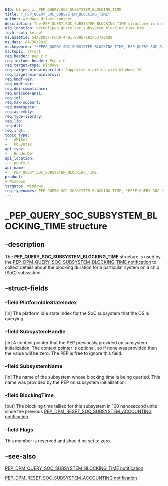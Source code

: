 ```yaml
---
UID: NS:pep_x._PEP_QUERY_SOC_SUBSYSTEM_BLOCKING_TIME
title: "_PEP_QUERY_SOC_SUBSYSTEM_BLOCKING_TIME"
author: windows-driver-content
description: The PEP_QUERY_SOC_SUBSYSTEM_BLOCKING_TIME structure is used by the PEP_DPM_QUERY_SOC_SUBSYSTEM_BLOCKING_TIME notification to collect details about the blocking duration for a particular system on a chip (SoC) subsystem.
old-location: kernel\pep_query_soc_subsystem_blocking_time.htm
tech.root: kernel
ms.assetid: 54A2D89F-FCD0-4F91-8D0E-181F63790C89
ms.date: 04/30/2018
ms.keywords: "*PPEP_QUERY_SOC_SUBSYSTEM_BLOCKING_TIME, PEP_QUERY_SOC_SUBSYSTEM_BLOCKING_TIME, PEP_QUERY_SOC_SUBSYSTEM_BLOCKING_TIME structure [Kernel-Mode Driver Architecture], PPEP_QUERY_SOC_SUBSYSTEM_BLOCKING_TIME, PPEP_QUERY_SOC_SUBSYSTEM_BLOCKING_TIME structure pointer [Kernel-Mode Driver Architecture], _PEP_QUERY_SOC_SUBSYSTEM_BLOCKING_TIME, kernel.pep_query_soc_subsystem_blocking_time, pepfx/PEP_QUERY_SOC_SUBSYSTEM_BLOCKING_TIME, pepfx/PPEP_QUERY_SOC_SUBSYSTEM_BLOCKING_TIME"
ms.topic: struct
req.header: pep_x.h
req.include-header: Pep_x.h
req.target-type: Windows
req.target-min-winverclnt: Supported starting with Windows 10.
req.target-min-winversvr: 
req.kmdf-ver: 
req.umdf-ver: 
req.ddi-compliance: 
req.unicode-ansi: 
req.idl: 
req.max-support: 
req.namespace: 
req.assembly: 
req.type-library: 
req.lib: 
req.dll: 
req.irql: 
topic_type:
-	APIRef
-	kbSyntax
api_type:
-	HeaderDef
api_location:
-	pepfx.h
api_name:
-	PEP_QUERY_SOC_SUBSYSTEM_BLOCKING_TIME
product:
- Windows
targetos: Windows
req.typenames: PEP_QUERY_SOC_SUBSYSTEM_BLOCKING_TIME, *PPEP_QUERY_SOC_SUBSYSTEM_BLOCKING_TIME
---
```


# _PEP_QUERY_SOC_SUBSYSTEM_BLOCKING_TIME structure


## -description


The <b>PEP_QUERY_SOC_SUBSYSTEM_BLOCKING_TIME</b> structure is used by the <a href="https://msdn.microsoft.com/library/windows/hardware/mt186732">PEP_DPM_QUERY_SOC_SUBSYSTEM_BLOCKING_TIME notification</a> to collect details about the blocking duration for a particular system on a chip (SoC) subsystem.


## -struct-fields




### -field PlatformIdleStateIndex

[in] The platform idle state index for the SoC subsystem that the OS is querying.


### -field SubsystemHandle

[in] A context pointer that the PEP previously provided on subsystem initialization. The context pointer is optional, so if none was provided then the value will be zero. The PEP is free to ignore this field.


### -field SubsystemName

[in] The name of the subsystem whose blocking time is being queried.  This name was provided by the PEP on subsystem initialization.


### -field BlockingTime

[out] The blocking time tallied for this subsystem in 100 nanosecond units since the previous <a href="https://msdn.microsoft.com/library/windows/hardware/mt186740">PEP_DPM_RESET_SOC_SUBSYSTEM_ACCOUNTING notification</a>.


### -field Flags

This member is reserved and should be set to zero.


## -see-also




<a href="https://msdn.microsoft.com/library/windows/hardware/mt186732">PEP_DPM_QUERY_SOC_SUBSYSTEM_BLOCKING_TIME notification</a>



<a href="https://msdn.microsoft.com/library/windows/hardware/mt186740">PEP_DPM_RESET_SOC_SUBSYSTEM_ACCOUNTING notification</a>
 

 

